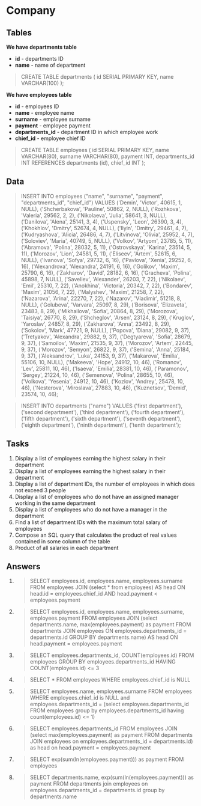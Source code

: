 # Company

## Tables

**We have departments table**

* **id** - departments ID
* **name** - name of department

> CREATE TABLE departments (
> id SERIAL PRIMARY KEY, 
> name VARCHAR(100)
> );

**We have employees table**

* **id** - employees ID
* **name** - employee name
* **surname** - employee surname
* **payment** - employee payment
* **departments_id** - department ID in which employee work
* **chief_id** - employee chief ID

> CREATE TABLE employees (
> id SERIAL PRIMARY KEY, 
> name VARCHAR(80), 
> surname VARCHAR(80), 
> payment INT, 
> departments_id INT REFERENCES departments (id), 
> chief_id INT
> );

## Data

> INSERT INTO employees ("name", "surname", "payment", "departments_id", "chief_id") 
> VALUES ('Demin', 'Victor', 40615, 1, NULL), 
> ('Shcherbakova', 'Pauline', 50862, 2, NULL), 
> ('Rozhkova', 'Valeria', 29562, 2, 2), 
> ('Nikolaeva', 'Julia', 58641, 3, NULL),
> ('Danilova', 'Alena', 25141, 3, 4),
> ('Uspensky', 'Leon', 26390, 3, 4),
> ('Khokhlov', 'Dmitry', 52674, 4, NULL),
> ('Ilyin', 'Dmitry', 29461, 4, 7),
> ('Kudryashova', 'Alicia', 26486, 4, 7),
> ('Litvinova', 'Olivia', 25952, 4, 7),
> ('Soloviev', 'Maria', 40749, 5, NULL),
> ('Volkov', 'Artyom', 23785, 5, 11),
> ('Abramova', 'Polina', 28032, 5, 11),
> ('Ostrovskaya', 'Karina', 23514, 5, 11),
> ('Morozov', 'Lion', 24581, 5, 11),
> ('Eliseev', 'Artem', 52615, 6, NULL),
> ('Ivanova', 'Sofya', 29732, 6, 16),
> ('Pavlova', 'Xenia', 29252, 6, 16),
> ('Alexandrova', 'Alexandra', 24191, 6, 16),
> ('Golikov', 'Maxim', 25790, 6, 16),
> ('Zakharov', 'David', 28182, 6, 16),
> ('Gracheva', 'Polina', 45898, 7, NULL),
> ('Saveliev', 'Alexander', 26203, 7, 22),
> ('Nikolaev', 'Emil', 25310, 7, 22),
> ('Anokhina', 'Victoria', 20342, 7, 22),
> ('Bondarev', 'Maxim', 21056, 7, 22),
> ('Malyshev', 'Maxim', 21258, 7, 22),
> ('Nazarova', 'Arina', 22270, 7, 22),
> ('Nazarov', 'Vladimir', 51218, 8, NULL),
> ('Golubeva', 'Varvara', 25097, 8, 29),
> ('Borisova', 'Elizaveta', 23483, 8, 29),
> ('Mikhailova', 'Sofia', 20864, 8, 29),
> ('Morozova', 'Taisiya', 26770, 8, 29),
> ('Shcheglov', 'Arsen', 23124, 8, 29),
> ('Kruglov', 'Yaroslav', 24857, 8, 29),
> ('Zakharova', 'Anna', 23492, 8, 29),
> ('Sokolov', 'Mark', 47721, 9, NULL),
> ('Popova', 'Diana', 29082, 9, 37),
> ('Tretyakov', 'Alexandra', 29882, 9, 37),
> ('Degtyareva', 'Sofia', 28679, 9, 37),
> ('Samoilov', 'Maxim', 21535, 9, 37),
> ('Morozov', 'Artem', 22445, 9, 37),
> ('Morozov', 'Semyon', 26822, 9, 37),
> ('Semina', 'Anna', 25184, 9, 37),
> ('Aleksandrov', 'Luka', 24153, 9, 37),
> ('Makarova', 'Emilia', 55106, 10, NULL),
> ('Makeeva', 'Hope', 24912, 10, 46),
> ('Romanov', 'Lev', 25811, 10, 46),
> ('Isaeva', 'Emilia', 28381, 10, 46),
> ('Paramonov', 'Sergey', 21224, 10, 46),
> ('Semenova', 'Polina', 28655, 10, 46),
> ('Volkova', 'Yesenia', 24912, 10, 46),
> ('Kozlov', 'Andrey', 25478, 10, 46),
> ('Nesterova', 'Miroslava', 27883, 10, 46),
> ('Kuznetsov', 'Demid', 23574, 10, 46);

> INSERT INTO departments ("name") 
> VALUES ('first department'), 
> ('second department'), 
> ('third department'), 
> ('fourth department'), 
> ('fifth department'), 
> ('sixth department'), 
> ('seventh department'), 
> ('eighth department'), 
> ('ninth department'), 
> ('tenth department');

## Tasks

1. Display a list of employees earning the highest salary in their department
2. Display a list of employees earning the highest salary in their department
3. Display a list of department IDs, the number of employees in which does not exceed 3 people
4. Display a list of employees who do not have an assigned manager working in the same department
5. Display a list of employees who do not have a manager in the department
6. Find a list of department IDs with the maximum total salary of employees
7. Compose an SQL query that calculates the product of real values contained in some column of the table
8. Product of all salaries in each department

## Answers

1. > SELECT employees.id, employees.name, employees.surname 
   > FROM employees 
   > JOIN (select * from employees) AS head ON head.id = employees.chief_id AND head.payment < employees.payment

2. > SELECT employees.id, employees.name, employees.surname, employees.payment 
   > FROM employees 
   > JOIN (select departments.name, max(employees.payment) as payment 
   > FROM departments 
   > JOIN employees ON employees.departments_id = departments.id GROUP BY departments.name) AS head ON  head.payment = employees.payment

3. > SELECT employees.departments_id, COUNT(employees.id)
   > FROM employees 
   > GROUP BY employees.departments_id 
   > HAVING COUNT(employees.id) <= 3

4. > SELECT *
   > FROM employees 
   > WHERE employees.chief_id is NULL

5. > SELECT employees.name, employees.surname 
   > FROM employees 
   > WHERE employees.chief_id is NULL and employees.departments_id = (select employees.departments_id 
   > FROM employees 
   > group by employees.departments_id 
   > having count(employees.id) <= 1)

6. > SELECT employees.departments_id
   > FROM employees
   > JOIN (select max(employees.payment) as payment
   > FROM departments
   > JOIN employees on employees.departments_id = departments.id) as head on  head.payment = employees.payment

7. > SELECT exp(sum(ln(employees.payment))) as payment
   > FROM employees

8. > SELECT departments.name, exp(sum(ln(employees.payment))) as payment
   > FROM departments
   > join employees on employees.departments_id = departments.id group by departments.name
